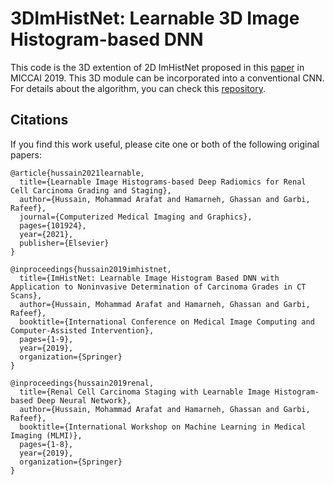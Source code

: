 # 3DImHistNet: Learnable 3D Image Histogram-based DNN

This code is the 3D extention of 2D ImHistNet proposed in this [paper](http://www.cs.sfu.ca/~hamarneh/ecopy/miccai2019e.pdf) in MICCAI 2019. This 3D module can be incorporated into a conventional CNN. For details about the algorithm, you can check this [repository](https://github.com/marafathussain/ImHistNet). 

## Citations
If you find this work useful, please cite one or both of the following original papers:

```
@article{hussain2021learnable,
  title={Learnable Image Histograms-based Deep Radiomics for Renal Cell Carcinoma Grading and Staging},
  author={Hussain, Mohammad Arafat and Hamarneh, Ghassan and Garbi, Rafeef},
  journal={Computerized Medical Imaging and Graphics},
  pages={101924},
  year={2021},
  publisher={Elsevier}
}
```

```
@inproceedings{hussain2019imhistnet,
  title={ImHistNet: Learnable Image Histogram Based DNN with Application to Noninvasive Determination of Carcinoma Grades in CT Scans},
  author={Hussain, Mohammad Arafat and Hamarneh, Ghassan and Garbi, Rafeef},
  booktitle={International Conference on Medical Image Computing and Computer-Assisted Intervention},
  pages={1-9},
  year={2019},
  organization={Springer}
}
```

```
@inproceedings{hussain2019renal,
  title={Renal Cell Carcinoma Staging with Learnable Image Histogram-based Deep Neural Network},
  author={Hussain, Mohammad Arafat and Hamarneh, Ghassan and Garbi, Rafeef},
  booktitle={International Workshop on Machine Learning in Medical Imaging (MLMI)},
  pages={1-8},
  year={2019},
  organization={Springer}
}
```
